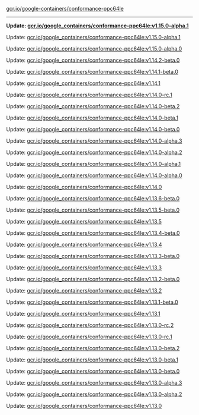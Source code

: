 [gcr.io/google-containers/conformance-ppc64le](https://hub.docker.com/r/cruse/conformance-ppc64le/tags/) 

----
**Update: [gcr.io/google_containers/conformance-ppc64le:v1.15.0-alpha.1](https://hub.docker.com/r/cruse/conformance-ppc64le/tags/)**

Update: [gcr.io/google_containers/conformance-ppc64le:v1.15.0-alpha.1](https://hub.docker.com/r/cruse/conformance-ppc64le/tags/)

Update: [gcr.io/google_containers/conformance-ppc64le:v1.15.0-alpha.0](https://hub.docker.com/r/cruse/conformance-ppc64le/tags/)

Update: [gcr.io/google_containers/conformance-ppc64le:v1.14.2-beta.0](https://hub.docker.com/r/cruse/conformance-ppc64le/tags/)

Update: [gcr.io/google_containers/conformance-ppc64le:v1.14.1-beta.0](https://hub.docker.com/r/cruse/conformance-ppc64le/tags/)

Update: [gcr.io/google_containers/conformance-ppc64le:v1.14.1](https://hub.docker.com/r/cruse/conformance-ppc64le/tags/)

Update: [gcr.io/google_containers/conformance-ppc64le:v1.14.0-rc.1](https://hub.docker.com/r/cruse/conformance-ppc64le/tags/)

Update: [gcr.io/google_containers/conformance-ppc64le:v1.14.0-beta.2](https://hub.docker.com/r/cruse/conformance-ppc64le/tags/)

Update: [gcr.io/google_containers/conformance-ppc64le:v1.14.0-beta.1](https://hub.docker.com/r/cruse/conformance-ppc64le/tags/)

Update: [gcr.io/google_containers/conformance-ppc64le:v1.14.0-beta.0](https://hub.docker.com/r/cruse/conformance-ppc64le/tags/)

Update: [gcr.io/google_containers/conformance-ppc64le:v1.14.0-alpha.3](https://hub.docker.com/r/cruse/conformance-ppc64le/tags/)

Update: [gcr.io/google_containers/conformance-ppc64le:v1.14.0-alpha.2](https://hub.docker.com/r/cruse/conformance-ppc64le/tags/)

Update: [gcr.io/google_containers/conformance-ppc64le:v1.14.0-alpha.1](https://hub.docker.com/r/cruse/conformance-ppc64le/tags/)

Update: [gcr.io/google_containers/conformance-ppc64le:v1.14.0-alpha.0](https://hub.docker.com/r/cruse/conformance-ppc64le/tags/)

Update: [gcr.io/google_containers/conformance-ppc64le:v1.14.0](https://hub.docker.com/r/cruse/conformance-ppc64le/tags/)

Update: [gcr.io/google_containers/conformance-ppc64le:v1.13.6-beta.0](https://hub.docker.com/r/cruse/conformance-ppc64le/tags/)

Update: [gcr.io/google_containers/conformance-ppc64le:v1.13.5-beta.0](https://hub.docker.com/r/cruse/conformance-ppc64le/tags/)

Update: [gcr.io/google_containers/conformance-ppc64le:v1.13.5](https://hub.docker.com/r/cruse/conformance-ppc64le/tags/)

Update: [gcr.io/google_containers/conformance-ppc64le:v1.13.4-beta.0](https://hub.docker.com/r/cruse/conformance-ppc64le/tags/)

Update: [gcr.io/google_containers/conformance-ppc64le:v1.13.4](https://hub.docker.com/r/cruse/conformance-ppc64le/tags/)

Update: [gcr.io/google_containers/conformance-ppc64le:v1.13.3-beta.0](https://hub.docker.com/r/cruse/conformance-ppc64le/tags/)

Update: [gcr.io/google_containers/conformance-ppc64le:v1.13.3](https://hub.docker.com/r/cruse/conformance-ppc64le/tags/)

Update: [gcr.io/google_containers/conformance-ppc64le:v1.13.2-beta.0](https://hub.docker.com/r/cruse/conformance-ppc64le/tags/)

Update: [gcr.io/google_containers/conformance-ppc64le:v1.13.2](https://hub.docker.com/r/cruse/conformance-ppc64le/tags/)

Update: [gcr.io/google_containers/conformance-ppc64le:v1.13.1-beta.0](https://hub.docker.com/r/cruse/conformance-ppc64le/tags/)

Update: [gcr.io/google_containers/conformance-ppc64le:v1.13.1](https://hub.docker.com/r/cruse/conformance-ppc64le/tags/)

Update: [gcr.io/google_containers/conformance-ppc64le:v1.13.0-rc.2](https://hub.docker.com/r/cruse/conformance-ppc64le/tags/)

Update: [gcr.io/google_containers/conformance-ppc64le:v1.13.0-rc.1](https://hub.docker.com/r/cruse/conformance-ppc64le/tags/)

Update: [gcr.io/google_containers/conformance-ppc64le:v1.13.0-beta.2](https://hub.docker.com/r/cruse/conformance-ppc64le/tags/)

Update: [gcr.io/google_containers/conformance-ppc64le:v1.13.0-beta.1](https://hub.docker.com/r/cruse/conformance-ppc64le/tags/)

Update: [gcr.io/google_containers/conformance-ppc64le:v1.13.0-beta.0](https://hub.docker.com/r/cruse/conformance-ppc64le/tags/)

Update: [gcr.io/google_containers/conformance-ppc64le:v1.13.0-alpha.3](https://hub.docker.com/r/cruse/conformance-ppc64le/tags/)

Update: [gcr.io/google_containers/conformance-ppc64le:v1.13.0-alpha.2](https://hub.docker.com/r/cruse/conformance-ppc64le/tags/)

Update: [gcr.io/google_containers/conformance-ppc64le:v1.13.0](https://hub.docker.com/r/cruse/conformance-ppc64le/tags/)


